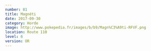 ```yaml
---
number: 81
title: Magnéti
date: 2017-09-30
category: Horde
image: http://www.pokepedia.fr/images/b/b9/Magn%C3%A9ti-RFVF.png
location: Route 110
level: 6
version: OR
---
```

